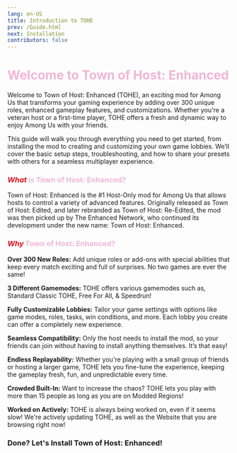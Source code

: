 ```yaml
---
lang: en-US
title: Introduction to TOHE
prev: /Guide.html
next: Installation
contributors: false
---
```


# <font color=#f0b6d5>Welcome to Town of Host: Enhanced</font>

Welcome to Town of Host: Enhanced (TOHE), an exciting mod for Among Us that transforms your gaming experience by adding over 300 unique roles, enhanced gameplay features, and customizations. Whether you're a veteran host or a first-time player, TOHE offers a fresh and dynamic way to enjoy Among Us with your friends.<br>

This guide will walk you through everything you need to get started, from installing the mod to creating and customizing your own game lobbies. We’ll cover the basic setup steps, troubleshooting, and how to share your presets with others for a seamless multiplayer experience.

### <font color=#f0b6d5><font color=#de0d19><i>What</i></font> is Town of Host: Enhanced?</font>

Town of Host: Enhanced is the #1 Host-Only mod for Among Us that allows hosts to control a variety of advanced features. Originally released as Town of Host: Edited, and later rebranded as Town of Host: Re-Edited, the mod was then picked up by The Enhanced Network, who continued its development under the new name: Town of Host: Enhanced.<br>

### <font color=#f0b6d5><font color=#de0d19><i>Why</i></font> Town of Host: Enhanced?</font>

<b>Over 300 New Roles:</b> Add unique roles or add-ons with special abilities that keep every match exciting and full of surprises. No two games are ever the same!<br>

<b>3 Different Gamemodes:</b> TOHE offers various gamemodes such as, Standard Classic TOHE, Free For All, & Speedrun!<br>

<b>Fully Customizable Lobbies:</b> Tailor your game settings with options like game modes, roles, tasks, win conditions, and more. Each lobby you create can offer a completely new experience.<br>

<b>Seamless Compatibility:</b> Only the host needs to install the mod, so your friends can join without having to install anything themselves. It’s that easy!<br>

<b>Endless Replayability:</b> Whether you're playing with a small group of friends or hosting a larger game, TOHE lets you fine-tune the experience, keeping the gameplay fresh, fun, and unpredictable every time.<br>

<b>Crowded Built-In:</b> Want to increase the chaos? TOHE lets you play with more than 15 people as long as you are on Modded Regions! <br>

<b>Worked on Actively:</b> TOHE is always being worked on, even if it seems slow! We're actively updating TOHE, as well as the Website that you are browsing right now!<br>

### Done? Let's Install Town of Host: Enhanced!